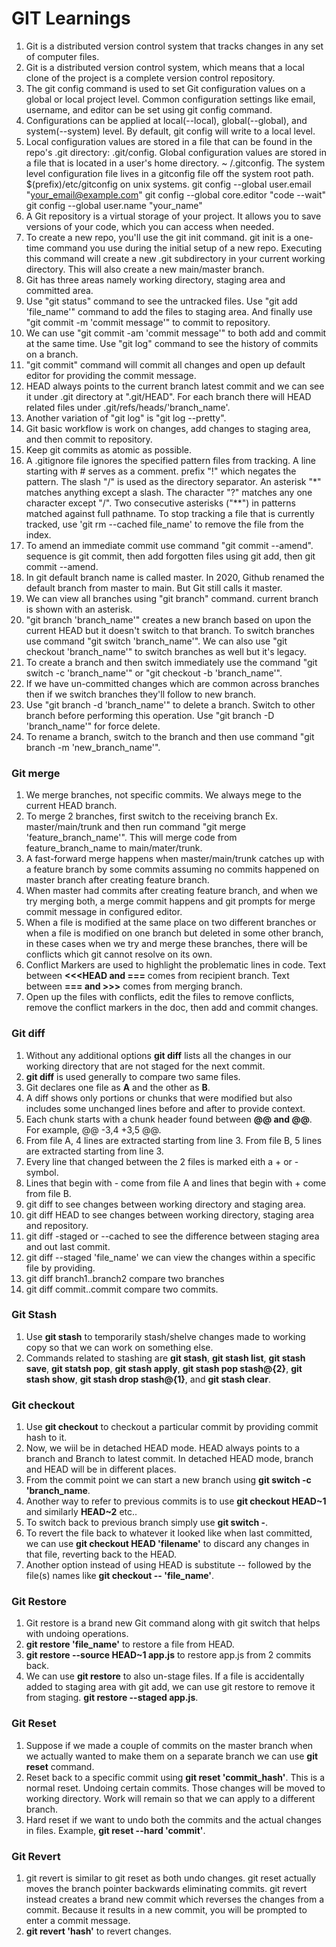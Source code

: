 # GIT Learnings

1. Git is a distributed version control system that tracks changes in any set of computer files.
2. Git is a distributed version control system, which means that a local clone of the project is a complete version control repository.
3. The git config command is used to set Git configuration values on a global or local project level. Common configuration settings like email, username, and editor can be set using git config command.
4. Configurations can be applied at local(--local), global(--global), and system(--system) level. By default, git config will write to a local level.
5. Local configuration values are stored in a file that can be found in the repo's .git directory: .git/config. Global configuration values are stored in a file that is located in a user's home directory. ~ /.gitconfig. The system level configuration file lives in a gitconfig file off the system root path. $(prefix)/etc/gitconfig on unix systems.
   git config --global user.email "your_email@example.com"
   git config --global core.editor "code --wait"
   git config --global user.name "your_name"
6. A Git repository is a virtual storage of your project. It allows you to save versions of your code, which you can access when needed.
7. To create a new repo, you'll use the git init command. git init is a one-time command you use during the initial setup of a new repo. Executing this command will create a new .git subdirectory in your current working directory. This will also create a new main/master branch.
8. Git has three areas namely working directory, staging area and committed area.
9. Use "git status" command to see the untracked files. Use "git add 'file_name'" command to add the files to staging area. And finally use "git commit -m 'commit message'" to commit to repository.
10. We can use "git commit -am 'commit message'" to both add and commit at the same time. Use "git log" command to see the history of commits on a branch.
11. "git commit" command will commit all changes and open up default editor for providing the commit message.
12. HEAD always points to the current branch latest commit and we can see it under .git directory at ".git/HEAD". For each branch there will HEAD related files under .git/refs/heads/'branch_name'.
13. Another variation of "git log" is "git log --pretty".
14. Git basic workflow is work on changes, add changes to staging area, and then commit to repository.
15. Keep git commits as atomic as possible.
16. A .gitignore file ignores the specified pattern files from tracking. A line starting with # serves as a comment. prefix "!" which negates the pattern. The slash "/" is used as the directory separator. An asterisk "*" matches anything except a slash. The character "?" matches any one character except "/". Two consecutive asterisks ("**") in patterns matched against full pathname. To stop tracking a file that is currently tracked, use 'git rm --cached file_name' to remove the file from the index.
17. To amend an immediate commit use command "git commit --amend". sequence is git commit, then add forgotten files using git add, then git commit --amend.
18. In git default branch name is called master. In 2020, Github renamed the default branch from master to main. But Git still calls it master.
19. We can view all branches using "git branch" command. current branch is shown with an asterisk.
20. "git branch 'branch_name'" creates a new branch based on upon the current HEAD but it doesn't switch to that branch. To switch branches use command "git switch 'branch_name'". We can also use "git checkout 'branch_name'" to switch branches as well but it's legacy.
21. To create a branch and then switch immediately use the command "git switch -c 'branch_name'" or "git checkout -b 'branch_name'".
22. If we have un-committed changes which are common across branches then if we switch branches they'll follow to new branch.
23. Use "git branch -d 'branch_name'" to delete a branch. Switch to other branch before performing this operation. Use "git branch -D 'branch_name'" for force delete.
24. To rename a branch, switch to the branch and then use command "git branch -m 'new_branch_name'".

### Git merge
    
1. We merge branches, not specific commits. We always mege to the current HEAD branch.
2. To merge 2 branches, first switch to the receiving branch Ex. master/main/trunk and then run command "git merge 'feature_branch_name'". This will merge code from feature_branch_name to main/mater/trunk.
3. A fast-forward merge happens when master/main/trunk catches up with a feature branch by some commits assuming no commits happened on master branch after creating feature branch.
4. When master had commits after creating feature branch, and when we try merging both, a merge commit happens and git prompts for merge commit message in configured editor.
5. When a file is modified at the same place on two different  branches or when a file is modified on one branch but deleted in some other branch, in these cases when we try and merge these branches, there will be conflicts which git cannot resolve on its own.
6. Conflict Markers are used to highlight the problematic lines in code. Text between **<<<HEAD and ===** comes from recipient branch. Text between **=== and >>>** comes from merging branch.
7. Open up the files with conflicts, edit the files to remove conflicts, remove the conflict markers in the doc, then add and commit changes.

### Git diff
1. Without any additional options **git diff** lists all the changes in our working directory that are not staged for the next commit.
2. **git diff** is used generally to compare two same files.
3. Git declares one file as **A** and the other as **B**.
4. A diff shows only portions or chunks that were modified but also includes some unchanged lines before and after to provide context.
5. Each chunk starts with a chunk header found between **@@ and @@**. For example, @@ -3,4 +3,5 @@.
6. From file A, 4 lines are extracted starting from line 3. From file B, 5 lines are extracted starting from line 3.
7. Every line that changed between the 2 files is marked eith a + or - symbol.
8. Lines that begin with - come from file A and lines that begin with + come from file B.
9. git diff to see changes between working directory and staging area.
10. git diff HEAD to see changes between working directory, staging area and repository.
11. git diff -staged or --cached to see the difference between staging area and out last commit.
12. git diff --staged 'file_name' we can view the changes within a specific file by providing.
13. git diff branch1..branch2 compare two branches
14. git diff commit..commit compare two commits.

### Git Stash
1. Use **git stash** to temporarily stash/shelve changes made to working copy so that we can work on something else.
2. Commands related to stashing are **git stash**, **git stash list**, **git stash save**, **git statsh pop**, **git stash apply**, **git stash pop stash@{2}**, **git stash show**, **git stash drop stash@{1}**, and **git stash clear**.

### Git checkout
1. Use **git checkout** to checkout a particular commit by providing commit hash to it.
2. Now, we wiil be in detached HEAD mode. HEAD always points to a branch and Branch to latest commit. In detached HEAD mode, branch and HEAD will be in different places.
3. From the commit point we can start a new branch using **git switch -c 'branch_name**.
4. Another way to refer to previous commits is to use **git checkout HEAD~1** and similarly **HEAD~2** etc..
5. To switch back to previous branch simply use **git switch -**.
6. To revert the file back to whatever it looked like when last committed, we can use **git checkout HEAD 'filename'** to discard any changes in that file, reverting back to the HEAD.
7. Another option instead of using HEAD is substitute -- followed by the file(s) names like **git checkout -- 'file_name'**.

### Git Restore
1. Git restore is a brand new Git command along with git switch that helps with undoing operations.
2. **git restore 'file_name'** to restore a file from HEAD.
3. **git restore --source HEAD~1 app.js** to restore app.js from 2 commits back.
4. We can use **git restore** to also un-stage files. If a file is accidentally added to staging area with git add, we can use git restore to remove it from staging. **git restore --staged app.js**.

### Git Reset
1. Suppose if we made a couple of commits on the master branch when we actually wanted to make them on a separate branch we can use **git reset** command.
2. Reset back to a specific commit using **git reset 'commit_hash'**. This is a normal reset. Undoing certain commits. Those changes will be moved to working directory. Work will remain so that we can apply to a different branch.
3. Hard reset if we want to undo both the commits and the actual changes in files. Example, **git reset --hard 'commit'**.

### Git Revert
1. git revert is similar to git reset as both undo changes. git reset actually moves the branch pointer backwards eliminating commits. git revert instead creates a brand new commit which reverses the changes from a commit. Because it results in a new commit, you will be prompted to enter a commit message.
2. **git revert 'hash'** to revert changes.


